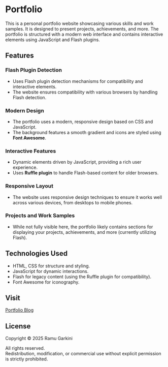 # Portfolio

This is a personal portfolio website showcasing various skills and work samples. It is designed to present projects, achievements, and more. The portfolio is structured with a modern web interface and contains interactive elements using JavaScript and Flash plugins.

## Features

### Flash Plugin Detection
- Uses Flash plugin detection mechanisms for compatibility and interactive elements.
- The website ensures compatibility with various browsers by handling Flash detection.

### Modern Design
- The portfolio uses a modern, responsive design based on CSS and JavaScript.
- The background features a smooth gradient and icons are styled using **Font Awesome**.

### Interactive Features
- Dynamic elements driven by JavaScript, providing a rich user experience.
- Uses **Ruffle plugin** to handle Flash-based content for older browsers.

### Responsive Layout
- The website uses responsive design techniques to ensure it works well across various devices, from desktops to mobile phones.

### Projects and Work Samples
- While not fully visible here, the portfolio likely contains sections for displaying your projects, achievements, and more (currently utilizing Flash).

## Technologies Used
- HTML, CSS for structure and styling.
- JavaScript for dynamic interactions.
- Flash for legacy content (using the Ruffle plugin for compatibility).
- Font Awesome for iconography.

## Visit
[Portfolio Blog](https://ramugarkini.blogspot.com/)

## License
Copyright © 2025 Ramu Garkini

All rights reserved.  
Redistribution, modification, or commercial use without explicit permission is strictly prohibited.


